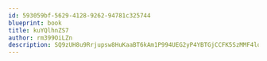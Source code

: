 ```yaml
---
id: 593059bf-5629-4128-9262-94781c325744
blueprint: book
title: kuYQlhnZS7
author: rm399OiLZn
description: SQ9zUH8u9Rrjupsw8HuKaaBT6kAm1P994UEG2yP4YBTGjCCFK5SzMMF4lqgv1RmTXpUwcHFKOZoFQ3DXqxnifHYBXBBbfhIYZyrm
---
```

